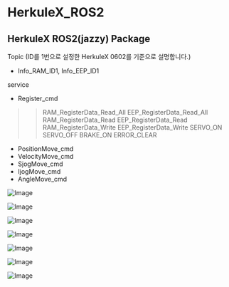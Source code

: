 # HerkuleX_ROS2
## HerkuleX ROS2(jazzy) Package


Topic (ID를 1번으로 설정한 HerkuleX 0602를 기준으로 설명합니다.)
- Info_RAM_ID1, Info_EEP_ID1

service 
- Register_cmd
>> RAM_RegisterData_Read_All
>> EEP_RegisterData_Read_All
>> RAM_RegisterData_Read
>> EEP_RegisterData_Read
>> RAM_RegisterData_Write
>> EEP_RegisterData_Write
>> SERVO_ON
>> SERVO_OFF
>> BRAKE_ON
>> ERROR_CLEAR

- PositionMove_cmd
- VelocityMove_cmd
- SjogMove_cmd
- IjogMove_cmd
- AngleMove_cmd




![Image](https://github.com/user-attachments/assets/b881dc5a-61f4-4cc8-9e27-f5fcf019069e)


![Image](https://github.com/user-attachments/assets/8e8149b3-cb1e-430e-9ec1-8826ca599ae3)


![Image](https://github.com/user-attachments/assets/79c58a6e-eee7-4d63-a29e-67b4574163b7)


![Image](https://github.com/user-attachments/assets/139c6a13-878d-48ea-b746-14ddb3ea4d4b)


![Image](https://github.com/user-attachments/assets/7622a8e9-a7c0-4961-806e-adcd63adbdcc)


![Image](https://github.com/user-attachments/assets/cf578090-2954-492e-a278-928f23890b97)


![Image](https://github.com/user-attachments/assets/d521adab-bcde-4fe8-be90-cf432d56b1d2)

